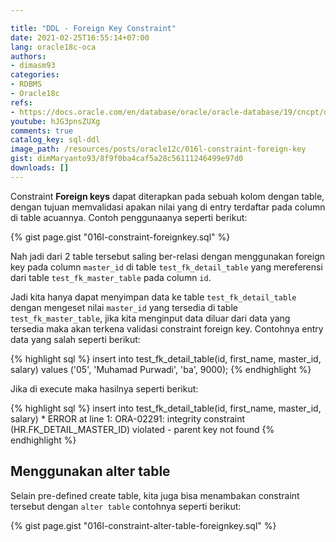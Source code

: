 ```yaml
---

title: "DDL - Foreign Key Constraint"
date: 2021-02-25T16:55:14+07:00
lang: oracle18c-oca
authors:
- dimasm93
categories:
- RDBMS
- Oracle18c
refs: 
- https://docs.oracle.com/en/database/oracle/oracle-database/19/cncpt/data-integrity.html#GUID-7CD73D16-EA1A-4AA8-AA7D-4288557395B8
youtube: hJG3pnsZUXg
comments: true
catalog_key: sql-ddl
image_path: /resources/posts/oracle12c/016l-constraint-foreign-key
gist: dimMaryanto93/8f9f0ba4caf5a28c56111246499e97d0
downloads: []
---
```


Constraint **Foreign keys** dapat diterapkan pada sebuah kolom dengan table, dengan tujuan memvalidasi apakan nilai yang di entry terdaftar pada column di table acuannya. Contoh penggunaanya seperti berikut:

<!--more-->

{% gist page.gist "016l-constraint-foreignkey.sql" %}

Nah jadi dari 2 table tersebut saling ber-relasi dengan menggunakan foreign key pada column `master_id` di table `test_fk_detail_table` yang mereferensi dari table `test_fk_master_table` pada column `id`. 

Jadi kita hanya dapat menyimpan data ke table `test_fk_detail_table` dengan mengeset nilai `master_id` yang tersedia di table `test_fk_master_table`, jika kita menginput data diluar dari data yang tersedia maka akan terkena validasi constraint foreign key. Contohnya entry data yang salah seperti berikut:

{% highlight sql %}
insert into test_fk_detail_table(id, first_name, master_id, salary)
values ('05', 'Muhamad Purwadi', 'ba', 9000);
{% endhighlight %}

Jika di execute maka hasilnya seperti berikut:

{% highlight sql %}
insert into test_fk_detail_table(id, first_name, master_id, salary)
*
ERROR at line 1:
ORA-02291: integrity constraint (HR.FK_DETAIL_MASTER_ID) violated - parent key
not found
{% endhighlight %}

## Menggunakan alter table

Selain pre-defined create table, kita juga bisa menambakan constraint tersebut dengan `alter table` contohnya seperti berikut:

{% gist page.gist "016l-constraint-alter-table-foreignkey.sql" %}